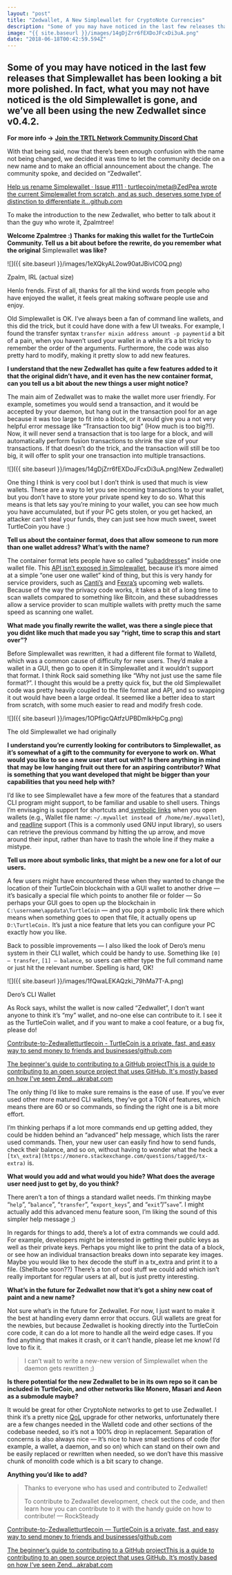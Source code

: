 ```yaml
---
layout: "post"
title: "Zedwallet, A New Simplewallet for CryptoNote Currencies"
description: "Some of you may have noticed in the last few releases that Simplewallet has been looking a bit more polished. In fact, what you may not…"
image: "{{ site.baseurl }}/images/14gDjZrr6fEXDoJFcxDi3uA.png"
date: "2018-06-18T00:42:59.594Z"
---
```


## Some of you may have noticed in the last few releases that Simplewallet has been looking a bit more polished. In fact, what you may not have noticed is the old Simplewallet is gone, and we’ve all been using the new Zedwallet since v0.4.2.

**For more info ->** [**Join the TRTL Network Community Discord Chat**](http://chat.turtlecoin.lol/)

With that being said, now that there’s been enough confusion with the name not being changed, we decided it was time to let the community decide on a new name and to make an official announcement about the change. The community spoke, and decided on “Zedwallet”.

[Help us rename Simplewallet · Issue #111 · turtlecoin/meta@ZedPea wrote the current Simplewallet from scratch, and as such, deserves some type of distinction to differentiate it…github.com](https://github.com/turtlecoin/meta/issues/111)

To make the introduction to the new Zedwallet, who better to talk about it than the guy who wrote it, Zpalmtree!

**Welcome Zpalmtree :) Thanks for making this wallet for the TurtleCoin Community. Tell us a bit about before the rewrite, do you remember what the original** Simplewallet **was like?**

![]({{ site.baseurl }}/images/1eXQkyAL2ow90atJBivIC0Q.png)

Zpalm, IRL (actual size)

Henlo frends. First of all, thanks for all the kind words from people who have enjoyed the wallet, it feels great making software people use and enjoy.

Old Simplewallet is OK. I’ve always been a fan of command line wallets, and this did the trick, but it could have done with a few UI tweaks. For example, I found the transfer syntax `transfer mixin address amount -p paymentid` a bit of a pain, when you haven’t used your wallet in a while it’s a bit tricky to remember the order of the arguments. Furthermore, the code was also pretty hard to modify, making it pretty slow to add new features.

**I understand that the new Zedwallet has quite a few features added to it that the original didn’t have, and it even has the new container format, can you tell us a bit about the new things a user might notice?**

The main aim of Zedwallet was to make the wallet more user friendly. For example, sometimes you would send a transaction, and it would be accepted by your daemon, but hang out in the transaction pool for an age because it was too large to fit into a block, or it would give you a not very helpful error message like “Transaction too big” (How much is too big?!). Now, it will never send a transaction that is too large for a block, and will automatically perform fusion transactions to shrink the size of your transactions. If that doesn’t do the trick, and the transaction will still be too big, it will offer to split your one transaction into multiple transactions.

![]({{ site.baseurl }}/images/14gDjZrr6fEXDoJFcxDi3uA.png)New Zedwallet)

One thing I think is very cool but I don’t think is used that much is view wallets. These are a way to let you see incoming transactions to your wallet, but you don’t have to store your private spend key to do so. What this means is that lets say you’re mining to your wallet, you can see how much you have accumulated, but if your PC gets stolen, or you get hacked, an attacker can’t steal your funds, they can just see how much sweet, sweet TurtleCoin you have :)

**Tell us about the container format, does that allow someone to run more than one wallet address? What’s with the name?**

The container format lets people have so called “[subaddresses](https://monero.stackexchange.com/questions/3673/what-is-a-sub-address)” inside one wallet file. This [API isn’t exposed in Simplewallet](https://github.com/turtlecoin/turtlecoin-docs/wiki/Resources), because it’s more aimed at a simple “one user one wallet” kind of thing, but this is very handy for service providers, such as [Canti’s](https://discord.gg/5KSZXnh) and [Fexra’s](https://discord.gg/JTzD9z) upcoming web wallets. Because of the way the privacy code works, it takes a bit of a long time to scan wallets compared to something like Bitcoin, and these subaddresses allow a service provider to scan multiple wallets with pretty much the same speed as scanning one wallet.

**What made you finally rewrite the wallet, was there a single piece that you didnt like much that made you say “right, time to scrap this and start over”?**

Before Simplewallet was rewritten, it had a different file format to Walletd, which was a common cause of difficulty for new users. They’d make a wallet in a GUI, then go to open it in Simplewallet and it wouldn’t support that format. I think Rock said something like “Why not just use the same file format?”. I thought this would be a pretty quick fix, but the old Simplewallet code was pretty heavily coupled to the file format and API, and so swapping it out would have been a large ordeal. It seemed like a better idea to start from scratch, with some much easier to read and modify fresh code.

![]({{ site.baseurl }}/images/1OPfigcQAtfzUPBDmIkHpCg.png)

The old Simplewallet we had originally

**I understand you’re currently looking for contributors to Simplewallet, as it’s somewhat of a gift to the community for everyone to work on. What would you like to see a new user start out with? Is there anything in mind that may be low hanging fruit out there for an aspiring contributor? What is something that you want developed that might be bigger than your capabilities that you need help with?**

I’d like to see Simplewallet have a few more of the features that a standard CLI program might support, to be familiar and usable to shell users. Things I’m envisaging is support for shortcuts and[ symbolic links](https://en.wikipedia.org/wiki/Symbolic_link) when you open wallets (e.g., Wallet file name: `~/.mywallet instead of /home/me/.mywallet`), and [readline](https://en.wikipedia.org/wiki/GNU_Readline) support (This is a commonly used GNU input library), so users can retrieve the previous command by hitting the up arrow, and move around their input, rather than have to trash the whole line if they make a mistype.

**Tell us more about symbolic links, that might be a new one for a lot of our users.**

A few users might have encountered these when they wanted to change the location of their TurtleCoin blockchain with a GUI wallet to another drive — it’s basically a special file which points to another file or folder — So perhaps your GUI goes to open up the blockchain in `C:\username\appdata\TurtleCoin` — and you pop a symbolic link there which means when something goes to open that file, it actually opens up `D:\TurtleCoin.` It’s just a nice feature that lets you can configure your PC exactly how you like.

Back to possible improvements — I also liked the look of Dero’s menu system in their CLI wallet, which could be handy to use. Something like `[0] — transfer`, `[1] — balance`, so users can either type the full command name or just hit the relevant number. Spelling is hard, OK!

![]({{ site.baseurl }}/images/1fQwaLEKAQzki_79hMa7T-A.png)

Dero’s CLI Wallet

As Rock says, whilst the wallet is now called “Zedwallet”, I don’t want anyone to think it’s “my” wallet, and no-one else can contribute to it. I see it as the TurtleCoin wallet, and if you want to make a cool feature, or a bug fix, please do!

[Contribute-to-Zedwalletturtlecoin - TurtleCoin is a private, fast, and easy way to send money to friends and businesses!github.com](https://github.com/turtlecoin/turtlecoin/tree/development/src/SimpleWallet)

[The beginner's guide to contributing to a GitHub projectThis is a guide to contributing to an open source project that uses GitHub. It's mostly based on how I've seen Zend…akrabat.com](https://akrabat.com/the-beginners-guide-to-contributing-to-a-github-project/)

The only thing I’d like to make sure remains is the ease of use. If you’ve ever used other more matured CLI wallets, they’ve got a TON of features, which means there are 60 or so commands, so finding the right one is a bit more effort.

I’m thinking perhaps if a lot more commands end up getting added, they could be hidden behind an “advanced” help message, which lists the rarer used commands. Then, your new user can easily find how to send funds, check their balance, and so on, without having to wonder what the heck a `[tx\_extra](https://monero.stackexchange.com/questions/tagged/tx-extra)` is.

**What would you add and what would you hide? What does the average user need just to get by, do you think?**

There aren’t a ton of things a standard wallet needs. I’m thinking maybe “`help`”, “`balance`”, “`transfer`”, “`export_keys`”, and “`exit`”/”`save`”. I might actually add this advanced menu feature soon, I’m liking the sound of this simpler help message ;)

In regards for things to add, there’s a lot of extra commands we could add. For example, developers might be interested in getting their public keys as well as their private keys. Perhaps you might like to print the data of a block, or see how an individual transaction breaks down into separate key images. Maybe you would like to hex decode the stuff in a tx_extra and print it to a file. (Shelltube soon??) There’s a ton of cool stuff we could add which isn’t really important for regular users at all, but is just pretty interesting.

**What’s in the future for Zedwallet now that it’s got a shiny new coat of paint and a new name?**

Not sure what’s in the future for Zedwallet. For now, I just want to make it the best at handling every damn error that occurs. GUI wallets are great for the newbies, but because Zedwallet is hooking directly into the TurtleCoin core code, it can do a lot more to handle all the weird edge cases. If you find anything that makes it crash, or it can’t handle, please let me know! I’d love to fix it.

> I can’t wait to write a new-new version of Simplewallet when the daemon gets rewritten ;)

**Is there potential for the new Zedwallet to be in its own repo so it can be included in TurtleCoin, and other networks like Monero, Masari and Aeon as a submodule maybe?**

It would be great for other CryptoNote networks to get to use Zedwallet. I think it’s a pretty nice [QoL](https://en.wikipedia.org/wiki/Quality_of_life) upgrade for other networks, unfortunately there are a few changes needed in the Walletd code and other sections of the codebase needed, so it’s not a 100% drop in replacement. Separation of concerns is also always nice — It’s nice to have small sections of code (for example, a wallet, a daemon, and so on) which can stand on their own and be easily replaced or rewritten when needed, so we don’t have this massive chunk of monolith code which is a bit scary to change.

**Anything you’d like to add?**

> Thanks to everyone who has used and contributed to Zedwallet!
>
> To contribute to Zedwallet development, check out the code, and then learn how you can contribute to it with the handy guide on how to contribute! — RockSteady

[Contribute-to-Zedwalletturtlecoin — TurtleCoin is a private, fast, and easy way to send money to friends and businesses!github.com](https://github.com/turtlecoin/turtlecoin/tree/development/src/SimpleWallet)

[The beginner’s guide to contributing to a GitHub projectThis is a guide to contributing to an open source project that uses GitHub. It’s mostly based on how I’ve seen Zend…akrabat.com](https://akrabat.com/the-beginners-guide-to-contributing-to-a-github-project/)
